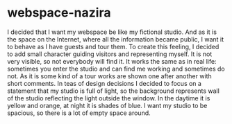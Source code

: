 # webspace-nazira
I decided that I want my webspace be like my fictional studio. And as it is the space on the Internet, where all the information became public, I want it to behave as I have guests and tour them. To create this feeling, I decided to add small character guiding visitors and representing myself. It is not very visible, so not everybody will find it. It works the same as in real life: sometimes you enter the studio and can find me working and sometimes do not. As it is some kind of a tour works are shown one after another with short comments. 
In teas of design decisions I decided to focus on a statement that my studio is full of light, so the background represents wall of the studio reflecting the light outside the window. In the daytime it is yellow and orange, at night it is shades of blue. I want my studio to be spacious, so there is a lot of empty space around.
